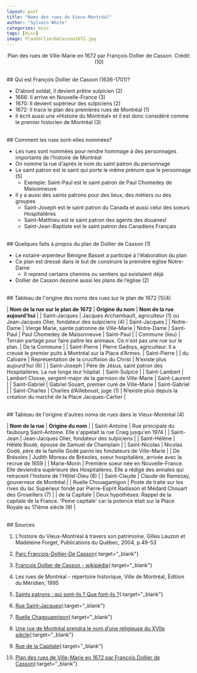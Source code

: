 ```yaml
---
layout: post
title: "Noms des rues du Vieux-Montréal"
author: "Sylvain White"
categories: misc
tags: [misc]
image: PlanDollierDeCasson1672.jpg
---
```

<p style="text-align: center;">Plan des rues de Ville-Marie en 1672 par François Dollier de Casson. Crédit: (10)</p>

<br/>
## Qui est François Dollier de Casson (1636-1701)?

* D’abord soldat, il devient prêtre sulpicien (2)
* 1666: Il arrive en Nouvelle-France (3)
* 1670: Il devient supérieur des sulpiciens (2)
* 1672: Il trace le plan des premières rues de Montréal (1)
* Il écrit aussi une «Histoire du Montréal» et il est donc considéré comme le premier historien de Montréal (3)

<br/>
## Comment les rues sont-elles nommées?

* Les rues sont nommées pour rendre hommage à des personnages importants de l'histoire de Montréal
* On nomme la rue d'après le nom du saint patron du personnage
* Le saint patron est le saint qui porte le même prénom que le personnage (5)
    * Exemple: Saint-Paul est le saint patron de Paul Chomedey de Maisonneuve
* Il y a aussi des saints patrons pour des lieux, des métiers ou des groupes
    * Saint-Joseph est le saint patron du Canada et aussi celui des soeurs Hospitalières
    * Saint-Matthieu est le saint patron des agents des douanes!
    * Saint-Jean-Baptiste est le saint patron des Canadiens Français

<br/>
## Quelques faits à propos du plan de Dollier de Casson (1)

* Le notaire-arpenteur Bénigne Basset a participé à l'élaboration du plan
* Ce plan est dressé dans le but de construire la première église Notre-Dame
    * Il reprend certains chemins ou sentiers qui existaient déjà
* Dollier de Casson dessine aussi les plans de l’église (2)

<br/>
## Tableau de l'origine des noms des rues sur le plan de 1672 (1)(4) 

| **Nom de la rue sur le plan de 1672**  | **Origine du nom** | **Nom de la rue aujourd'hui** |
| Saint-Jacques | Jacques Archambault, agriculteur (1) ou Jean-Jacques Olier, fondateur des sulpiciens (4) |  Saint-Jacques |
| Notre-Dame | Vierge Marie, sainte patronne de Ville-Marie | Notre-Dame
| Saint-Paul | Paul Chomedey de Maisonneuve | Saint-Paul |
| Commune (lieu) | Terrain partagé pour faire paître les animaux. Ce n'est pas une rue sur le plan. | De la Commune |
| Saint-Pierre | Pierre Gadoys, agriculteur. Il a creusé le premier puits à Montréal sur la Place d’Armes. | Saint-Pierre |
| du Calvaire | Représentation de la crucifixion du Christ | N’existe plus aujourd’hui (6) |
| Saint-Joseph | Père de Jésus, saint patron des Hospitalières. La rue longe leur hôpital. | Saint-Sulpice |
| Saint-Lambert | Lambert Closse, sergent-major de la garnison de Ville-Marie | Saint-Laurent |
| Saint-Gabriel | Gabriel Souart, premier curé de Ville-Marie | Saint-Gabriel |
| Saint-Charles | Charles d’Ailleboust, juge (1) | N’existe plus depuis la création du marché de la Place Jacques-Cartier |

<br/>
## Tableau de l'origine d'autres noms de rues dans le Vieux-Montréal (4)

| **Nom de la rue** | **Origine du nom** |
| Saint-Antoine | Rue principale du faubourg Saint-Antoine. Elle s'appelait la rue Craig jusqu'en 1974 |
| Saint-Jean | Jean-Jacques Olier, fondateur des sulpiciens |
| Saint-Hélène | Hélèle Boulé, épouse de Samuel de Champlain |
| Saint-Nicolas | Nicolas Godé, père de la famille Godé parmi les fondateurs de Ville-Marie |
| De Brésoles | Judith Moreau de Brésoles, soeur hospitalière, arrivée avec la recrue de 1659 |
| Marie-Morin | Première soeur née en Nouvelle-France. Elle deviendra supérieure des Hospitalières. Elle a rédigé des annales qui retracent l'histoire de l'Hôtel-Dieu (8) |
| Saint-Claude | Claude de Ramezay, gouverneur de Montréal |
| Ruelle Chouagamigon | Poste de traite sur les rives du lac Supérieur fondé par Pierre-Esprit Radisson et Médard Chouart des Groseillers (7) |
| de la Capitale | Deux hypothèses: Rappel de la capitale de la France. 'Peine capitale' car la potence était sur la Place Royale au 17ième siècle (9) |

<br/>
## Sources

1. L’histoire du Vieux-Montréal à travers son patrimoine, Gilles Lauzon et Madeleine Forget, Publications du Québec, 2004, p.49-53

2. [Parc François-Dollier-De Casson](https://www.vieux.montreal.qc.ca/inventaire/fiches/fiche_rue.php?id=7014&sec=b){:target="_blank"}

3. [François Dollier de Casson - wikipédia](https://fr.wikipedia.org/wiki/Fran%C3%A7ois_Dollier_de_Casson){:target="_blank"}

4. Les rues de Montréal - répertoire historique, Ville de Montréal, Édition du Méridien, 1995

5. [Saints patrons : qui sont-ils ? Que font-ils ?](https://hozana.org/saints/saint-patron){:target="_blank"}

6. [Rue Saint-Jacques](https://toponymie.gouv.qc.ca/ct/ToposWeb/Fiche.aspx?no_seq=214783){:target="_blank"}

7. [Ruelle Chagouamigon](https://www.vieux.montreal.qc.ca/inventaire/fiches/fiche_rue.php?id=5&sec=i){:target="_blank"}

8. [Une rue de Montréal prendra le nom d’une religieuse du XVIIe siècle](https://presence-info.ca/article/societe/une-rue-de-montreal-prendra-le-nom-d-une-religieuse-du-xviie-siecle/){:target="_blank"}

9. [Rue de la Capitale](https://toponymie.gouv.qc.ca/ct/ToposWeb/Fiche.aspx?no_seq=213305){:target="_blank"}

10. [Plan des rues de Ville-Marie en 1672 par François Dollier de Casson](https://en.wikipedia.org/wiki/File:DollierRuesMontreal.jpg){:target="_blank"}
